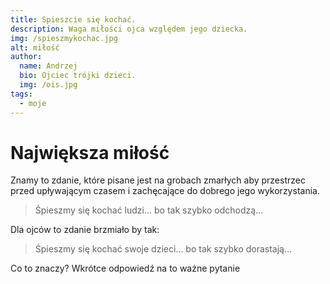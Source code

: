 ```yaml
---
title: Spieszcie się kochać.
description: Waga miłości ojca względem jego dziecka.
img: /spieszmykochac.jpg
alt: miłość
author:
  name: Andrzej
  bio: Ojciec trójki dzieci.
  img: /ois.jpg
tags:
  - moje
---
```


# Największa miłość

Znamy to zdanie, które pisane jest na grobach zmarłych aby przestrzec przed upływającym czasem i zachęcające do dobrego jego wykorzystania.

> Śpieszmy się kochać ludzi... bo tak szybko odchodzą...

Dla ojców to zdanie brzmiało by tak:

> Śpieszmy się kochać swoje dzieci... bo tak szybko dorastają...

Co to znaczy?
Wkrótce odpowiedź na to ważne pytanie
